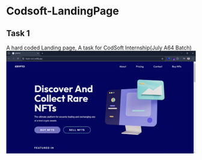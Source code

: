 # Codsoft-LandingPage
## Task 1
A hard coded Landing page, A task for CodSoft Internship(July A64 Batch)
<img  alt="img" src="https://github.com/iam-nur/Codsoft-LandingPage/blob/main/Screenshot%20(20).png">
